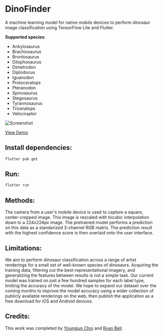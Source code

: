 # DinoFinder

A machine learning model for native mobile devices to perform dinosaur image classification using TensorFlow Lite and Flutter.

**Supported species**:

- Ankylosaurus
- Brachiosaurus
- Brontosaurus
- Dilophosaurus
- Dimetrodon
- Diplodocus
- Iguanodon
- Protoceratops
- Pteranodon
- Spinosaurus
- Stegosaurus
- Tyrannosaurus
- Triceratops
- Velociraptor

![Screenshot](https://user-images.githubusercontent.com/25379378/68976451-a1e20380-07aa-11ea-8955-b745dafc445e.png)

[View Demo](https://github.com/iRyanBell/flutter_dinofinder/raw/master/demo.mp4)

## Install dependencies:

```bash
flutter pub get
```

## Run:

```bash
flutter run
```

## Methods:

The camera from a user's mobile device is used to capture a square, center-cropped image. This image is rescaled with bicubic interpolation down to a 224x224px image. The pretrained model performs a prediction on this data as a standarized 3-channel RGB matrix. The prediction result with the highest confidence score is then overlaid onto the user interface.

## Limitations:

We aim to perform dinosaur classification across a range of artist renderings for a small set of well-known species of dinosaurs. Acquiring the training data, filtering out the best-representational imagery, and generalizing the features between results is not a simple task. Our current model was trained on just a few hundred samples for each label type, limiting the accuracy of the model. We hope to expand our dataset over the coming months to improve the model accuracy using a wider collection of publicly available renderings on the web, then publish the application as a free download for iOS and Android devices.

## Credits:

This work was completed by [Youngjun Choi](https://www.linkedin.com/in/dr-youngjun-choi/) and [Ryan Bell](https://www.linkedin.com/in/iryanbell/).
